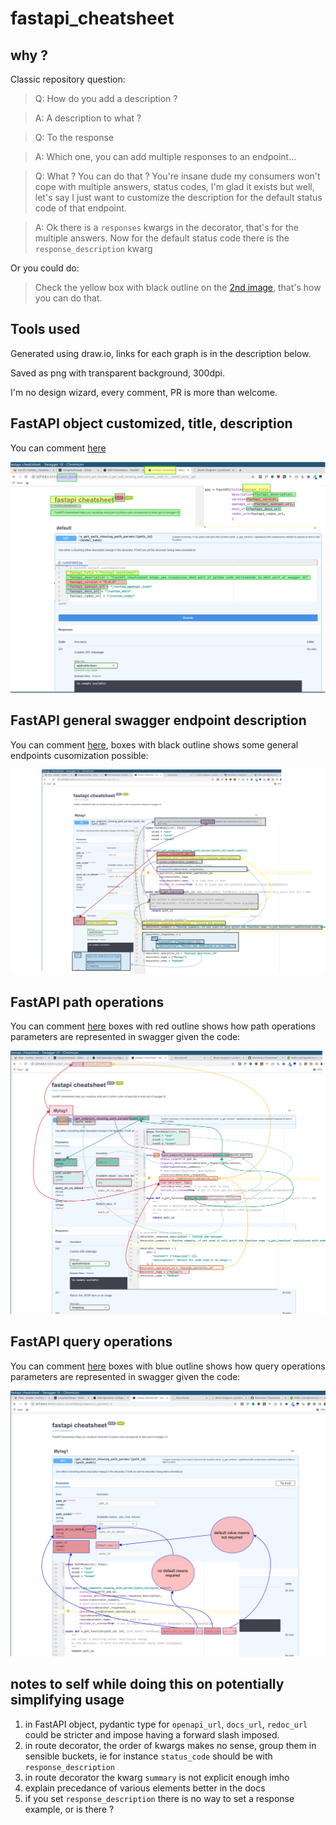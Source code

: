 # fastapi_cheatsheet

## why ?

Classic repository question:

> Q: How do you add a description ?

> A: A description to what ?

> Q: To the response

> A: Which one, you can add multiple responses to an endpoint...

> Q: What ? You can do that ? You're insane dude my consumers won't cope with multiple answers, status codes, I'm glad it exists but well, let's say I just want to customize the description for the default status code of that endpoint.

> A: Ok there is a `responses` kwargs in the decorator, that's for the multiple answers.
Now for the default status code there is the `response_description` kwarg

Or you could do:

> Check the yellow box with black outline on the [2nd image](https://gitlab.com/euri10/fastapi_cheatsheet/raw/master/fastapi_cheatsheet_general_endpoint.png), that's how you can do that.

## Tools used

Generated using draw.io, links for each graph is in the description below.

Saved as png with transparent background, 300dpi.

I'm no design wizard, every comment, PR is more than welcome.

## FastAPI object customized, title, description

You can comment [here](https://drive.google.com/file/d/1wh2uK3YYtC50wncQuLnHNNdVeRFVaXn6/view?usp=sharing)

![Title and descriptions of API](fastapi_cheatsheet_main.png)


## FastAPI general swagger endpoint description

You can comment [here](https://drive.google.com/file/d/1xCYkcK8YI2zXwzi97XVeegsoVFa0feQq/view?usp=sharing), boxes with black outline shows some general endpoints cusomization possible:

![General endpoint](fastapi_cheatsheet_general_endpoint.png)



## FastAPI path operations

You can comment [here](https://drive.google.com/file/d/1DkJuYFjk4kPSO3Y8EfXCIrhGJOwE-CsZ/view?usp=sharing) boxes with red outline shows how path operations parameters are represented in swagger given the code:

![Path operations](fastapi_cheatsheet_path.png)


## FastAPI query operations

You can comment [here](https://drive.google.com/file/d/1sylWpYpi91ub0D7mEsXHzy7kol4S0VYL/view?usp=sharing) boxes with blue outline shows how query operations parameters are represented in swagger given the code:

![Query operations](fastapi_cheatsheet_query.png)


## notes to self while doing this on potentially simplifying usage
1. in FastAPI object, pydantic type for `openapi_url`, `docs_url`, `redoc_url` could be stricter and impose having a forward slash imposed.
2. in route decorator, the order of kwargs makes no sense, group them in sensible buckets, ie for instance `status_code` should be with `response_description`
3. in route decorator the kwarg `summary` is not explicit enough imho
4. explain precedance of various elements better in the docs
5. if you set `response_description` there is no way to set a response example, or is there ?

